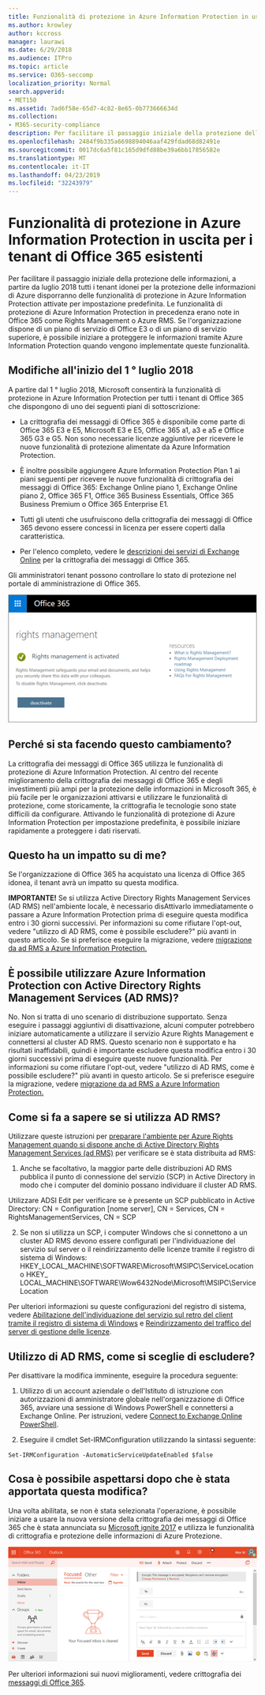```yaml
---
title: Funzionalità di protezione in Azure Information Protection in uscita per i tenant di Office 365 esistenti
ms.author: krowley
author: kccross
manager: laurawi
ms.date: 6/29/2018
ms.audience: ITPro
ms.topic: article
ms.service: O365-seccomp
localization_priority: Normal
search.appverid:
- MET150
ms.assetid: 7ad6f58e-65d7-4c82-8e65-0b773666634d
ms.collection:
- M365-security-compliance
description: Per facilitare il passaggio iniziale della protezione delle informazioni, a partire da luglio 2018 tutti i tenant idonei per la protezione delle informazioni di Azure disporranno delle funzionalità di protezione in Azure Information Protection attivate per impostazione predefinita. Le funzionalità di protezione di Azure Information Protection in precedenza erano note in Office 365 come Rights Management o Azure RMS. Se l'organizzazione dispone di un piano di servizio di Office E3 o di un piano di servizio superiore, è possibile iniziare a proteggere le informazioni tramite Azure Information Protection quando vengono implementate queste funzionalità.
ms.openlocfilehash: 2484f9b335a6698894046aaf429fdad68d82491e
ms.sourcegitcommit: 0017dc6a5f81c165d9dfd88be39a6bb17856582e
ms.translationtype: MT
ms.contentlocale: it-IT
ms.lasthandoff: 04/23/2019
ms.locfileid: "32243979"
---
```

# <a name="protection-features-in-azure-information-protection-rolling-out-to-existing-office-365-tenants"></a>Funzionalità di protezione in Azure Information Protection in uscita per i tenant di Office 365 esistenti

Per facilitare il passaggio iniziale della protezione delle informazioni, a partire da luglio 2018 tutti i tenant idonei per la protezione delle informazioni di Azure disporranno delle funzionalità di protezione in Azure Information Protection attivate per impostazione predefinita. Le funzionalità di protezione di Azure Information Protection in precedenza erano note in Office 365 come Rights Management o Azure RMS. Se l'organizzazione dispone di un piano di servizio di Office E3 o di un piano di servizio superiore, è possibile iniziare a proteggere le informazioni tramite Azure Information Protection quando vengono implementate queste funzionalità.
  
## <a name="changes-beginning-july-1-2018"></a>Modifiche all'inizio del 1 ° luglio 2018

A partire dal 1 ° luglio 2018, Microsoft consentirà la funzionalità di protezione in Azure Information Protection per tutti i tenant di Office 365 che dispongono di uno dei seguenti piani di sottoscrizione:
  
- La crittografia dei messaggi di Office 365 è disponibile come parte di Office 365 E3 e E5, Microsoft E3 e E5, Office 365 a1, a3 e a5 e Office 365 G3 e G5. Non sono necessarie licenze aggiuntive per ricevere le nuove funzionalità di protezione alimentate da Azure Information Protection. 
    
- È inoltre possibile aggiungere Azure Information Protection Plan 1 ai piani seguenti per ricevere le nuove funzionalità di crittografia dei messaggi di Office 365: Exchange Online piano 1, Exchange Online piano 2, Office 365 F1, Office 365 Business Essentials, Office 365 Business Premium o Office 365 Enterprise E1.
    
- Tutti gli utenti che usufruiscono della crittografia dei messaggi di Office 365 devono essere concessi in licenza per essere coperti dalla caratteristica.
    
- Per l'elenco completo, vedere le [descrizioni dei servizi di Exchange Online](https://technet.microsoft.com/library/exchange-online-service-description.aspx) per la crittografia dei messaggi di Office 365. 
    
Gli amministratori tenant possono controllare lo stato di protezione nel portale di amministrazione di Office 365. 
  
![Schermata che indica che Rights Management in Office 365 è attivato.](media/303453c8-e4a5-4875-b49f-e80c3eb7b91e.png)
  
## <a name="why-are-we-making-this-change"></a>Perché si sta facendo questo cambiamento?

La crittografia dei messaggi di Office 365 utilizza le funzionalità di protezione di Azure Information Protection. Al centro del recente miglioramento della crittografia dei messaggi di Office 365 e degli investimenti più ampi per la protezione delle informazioni in Microsoft 365, è più facile per le organizzazioni attivarsi e utilizzare le funzionalità di protezione, come storicamente, la crittografia le tecnologie sono state difficili da configurare. Attivando le funzionalità di protezione di Azure Information Protection per impostazione predefinita, è possibile iniziare rapidamente a proteggere i dati riservati.
  
## <a name="does-this-impact-me"></a>Questo ha un impatto su di me?

Se l'organizzazione di Office 365 ha acquistato una licenza di Office 365 idonea, il tenant avrà un impatto su questa modifica.
  
 **IMPORTANTE!** Se si utilizza Active Directory Rights Management Services (AD RMS) nell'ambiente locale, è necessario disAttivarlo immediatamente o passare a Azure Information Protection prima di eseguire questa modifica entro i 30 giorni successivi. Per informazioni su come rifiutare l'opt-out, vedere "utilizzo di AD RMS, come è possibile escludere?" più avanti in questo articolo. Se si preferisce eseguire la migrazione, vedere [migrazione da ad RMS a Azure Information Protection.](https://docs.microsoft.com/azure/information-protection/plan-design/migrate-from-ad-rms-to-azure-rms)
  
## <a name="can-i-use-azure-information-protection-with-active-directory-rights-management-services-ad-rms"></a>È possibile utilizzare Azure Information Protection con Active Directory Rights Management Services (AD RMS)?

No. Non si tratta di uno scenario di distribuzione supportato. Senza eseguire i passaggi aggiuntivi di disattivazione, alcuni computer potrebbero iniziare automaticamente a utilizzare il servizio Azure Rights Management e connettersi al cluster AD RMS. Questo scenario non è supportato e ha risultati inaffidabili, quindi è importante escludere questa modifica entro i 30 giorni successivi prima di eseguire queste nuove funzionalità. Per informazioni su come rifiutare l'opt-out, vedere "utilizzo di AD RMS, come è possibile escludere?" più avanti in questo articolo. Se si preferisce eseguire la migrazione, vedere [migrazione da ad RMS a Azure Information Protection.](https://docs.microsoft.com/azure/information-protection/plan-design/migrate-from-ad-rms-to-azure-rms)
  
## <a name="how-do-i-know-if-im-using-ad-rms"></a>Come si fa a sapere se si utilizza AD RMS?

Utilizzare queste istruzioni per [preparare l'ambiente per Azure Rights Management quando si dispone anche di Active Directory Rights Management Services (ad RMS)](https://docs.microsoft.com/azure/information-protection/deploy-use/prepare-environment-adrms) per verificare se è stata distribuita ad RMS: 
  
1. Anche se facoltativo, la maggior parte delle distribuzioni AD RMS pubblica il punto di connessione del servizio (SCP) in Active Directory in modo che i computer del dominio possano individuare il cluster AD RMS. 
  
Utilizzare ADSI Edit per verificare se è presente un SCP pubblicato in Active Directory: CN = Configuration [nome server], CN = Services, CN = RightsManagementServices, CN = SCP
    
2. Se non si utilizza un SCP, i computer Windows che si connettono a un cluster AD RMS devono essere configurati per l'individuazione del servizio sul server o il reindirizzamento delle licenze tramite il registro di sistema di Windows: HKEY_LOCAL_MACHINE\SOFTWARE\Microsoft\MSIPC\ServiceLocation o HKEY_ LOCAL_MACHINE\SOFTWARE\Wow6432Node\Microsoft\MSIPC\ServiceLocation 
  
Per ulteriori informazioni su queste configurazioni del registro di sistema, vedere [Abilitazione dell'individuazione del servizio sul retro del client tramite il registro di sistema di Windows](https://docs.microsoft.com/azure/information-protection/rms-client/client-deployment-notes#enabling-client-side-service-discovery-by-using-the-windows-registry) e [Reindirizzamento del traffico del server di gestione delle licenze](https://docs.microsoft.com/azure/information-protection/rms-client/client-deployment-notes#redirecting-licensing-server-traffic).
    
## <a name="i-use-ad-rms-how-do-i-opt-out"></a>Utilizzo di AD RMS, come si sceglie di escludere?

Per disattivare la modifica imminente, eseguire la procedura seguente:
  
1. Utilizzo di un account aziendale o dell'Istituto di istruzione con autorizzazioni di amministratore globale nell'organizzazione di Office 365, avviare una sessione di Windows PowerShell e connettersi a Exchange Online. Per istruzioni, vedere [Connect to Exchange Online PowerShell](https://docs.microsoft.com/powershell/exchange/exchange-online/connect-to-exchange-online-powershell/connect-to-exchange-online-powershell?view=exchange-ps).
    
2. Eseguire il cmdlet Set-IRMConfiguration utilizzando la sintassi seguente:
    
  ```
  Set-IRMConfiguration -AutomaticServiceUpdateEnabled $false 
  ```

## <a name="what-can-i-expect-after-this-change-has-been-made"></a>Cosa è possibile aspettarsi dopo che è stata apportata questa modifica?

Una volta abilitata, se non è stata selezionata l'operazione, è possibile iniziare a usare la nuova versione della crittografia dei messaggi di Office 365 che è stata annunciata su [Microsoft ignite 2017](https://techcommunity.microsoft.com/t5/Security-Privacy-and-Compliance/Email-Encryption-and-Rights-Protection/ba-p/110801) e utilizza le funzionalità di crittografia e protezione delle informazioni di Azure Protezione. 
  
![Schermata che visualizza un messaggio protetto da OME in Outlook sul Web.](media/599ca9e7-c05a-429e-ae8d-359f1291a3d8.png)
  
Per ulteriori informazioni sui nuovi miglioramenti, vedere crittografia dei [messaggi di Office 365](ome.md).
  

